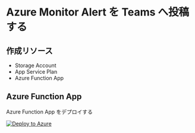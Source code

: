 # Azure Monitor Alert を Teams へ投稿する

## 作成リソース

- Storage Account
- App Service Plan
- Azure Function App

## Azure Function App

Azure Function App をデプロイする

[![Deploy to Azure](https://aka.ms/deploytoazurebutton)](https://portal.azure.com/#create/Microsoft.Template/uri/https%3A%2F%2Fraw.githubusercontent.com%2Fokumura-pico%2Fted-blog-resources%2Fmain%2Ffunctions-post-teams%2Ftemplate.json)
